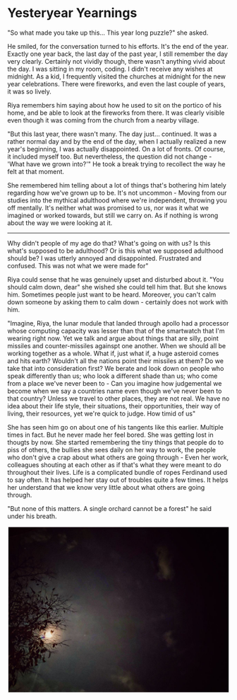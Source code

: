 # Yesteryear Yearnings

"So what made you take up this… This year long puzzle?" she asked. 

He smiled, for the conversation turned to his efforts. It's the end of the year. Exactly one year back, the last day of the past year, I still remember the day very clearly. Certainly not vividly though, there wasn't anything vivid about the day. I was sitting in my room, coding. I didn't receive any wishes at midnight. As a kid, I frequently visited the churches at midnight for the new year celebrations. There were fireworks, and even the last couple of years, it was so lively. 

Riya remembers him saying about how he used to sit on the portico of his home, and be able to look at the fireworks from there. It was clearly visible even though it was coming from the church from a nearby village. 

"But this last year, there wasn't many. The day just… continued. It was a rather normal day and by the end of the day, when I actually realized a new year's beginning, I was actually disappointed. On a lot of fronts. Of course, it included myself too. But nevertheless, the question did not change - 'What have we grown into?'" He took a break trying to recollect the way he felt at that moment. 

She remembered him telling about a lot of things that's bothering him lately regarding how we've grown up to be. It's not uncommon - Moving from our studies into the mythical adulthood where we're independent, throwing you off mentally. It's neither what was promised to us, nor was it what we imagined or worked towards, but still we carry on. As if nothing is wrong about the way we were looking at it. 

---

Why didn't people of my age do that? What's going on with us? Is this what's supposed to be adulthood? Or is this what we supposed adulthood should be? I was utterly annoyed and disappointed. Frustrated and confused. This was not what we were made for" 

Riya could sense that he was genuinely upset and disturbed about it. "You should calm down, dear" she wished she could tell him that. But she knows him. Sometimes people just want to be heard. Moreover,  you can't calm down someone by asking them to calm down - certainly does not work with him. 

"Imagine, Riya, the lunar module that landed through apollo had a processor whose computing capacity was lesser than that of the smartwatch that I'm wearing right now. Yet we talk and argue about things that are silly, point missiles and counter-missiles againspt one another. When we should all be working together as a whole. What if, just what if, a huge asteroid comes and hits earth? Wouldn't all the nations point their missiles at them? Do we take that into consideration first? We berate and look down on people who speak differently than us; who look a different shade than us; who come from a place we've never been to - Can you imagine how judgemental we become when we say a countries name even though we've never been to that country? Unless we travel to other places, they are not real. We have no idea about their life style, their situations, their opportunities, their way of living, their resources, yet we're quick to judge. How timid of us"

She has seen him go on about one of his tangents like this earlier. Multiple times in fact. But he never made her feel bored. She was getting lost in thougts by now. She started remembering the tiny things that people do to piss of others, the bullies she sees daily on her way to work, the people who don't give a crap about what others are going through - Even her work, colleagues shouting at each other as if that's what they were meant to do throughout their lives. Life is a complicated bundle of ropes Ferdinand used to say often. It has helped her stay out of troubles quite a few times. It helps her understand that we know very little about what others are going through. 

"But none of this matters. A single orchard cannot be a forest" he said under his breath. 

![night-moon](night-moon.jpg)
